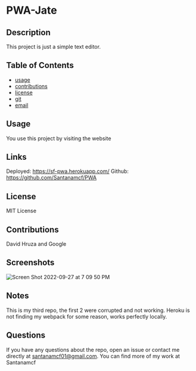 # PWA-Jate

  ## Description
  This project is just a simple text editor.
  
  
  ## Table of Contents
  * [usage](#usage)
  * [contributions](#contributions)
  * [license](#license)
  * [git](#git)
  * [email](#email)
  
  
  ## Usage
  You use this project by visiting the website
  
  ## Links
  Deployed: https://sf-pwa.herokuapp.com/
  Github: https://github.com/Santanamcf/PWA
  
  ## License
  MIT License
  
  ## Contributions
  David Hruza and Google
  
  ## Screenshots
![Screen Shot 2022-09-27 at 7 09 50 PM](https://user-images.githubusercontent.com/107505577/192671483-16f13cae-998b-42a1-87af-5fdc47199f8b.png)


  ## Notes
  This is my third repo, the first 2 were corrupted and not working.
  Heroku is not finding my webpack for some reason, works perfectly locally. 
  
  ## Questions
  If you have any questions about the repo, open an issue or contact me directly at santanamcf01@gmail.com. You can find more of my work at Santanamcf
